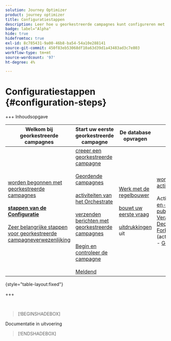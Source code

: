 ```yaml
---
solution: Journey Optimizer
product: journey optimizer
title: Configuratiestappen
description: Leer hoe u georkestreerde campagnes kunt configureren met Adobe Journey Optimizer.
badge: label="Alpha"
hide: true
hidefromtoc: true
exl-id: 8c785431-9a00-46b8-ba54-54a10e288141
source-git-commit: 450f83eb53068df10a63d39d1a43483ad3c7e803
workflow-type: tm+mt
source-wordcount: '97'
ht-degree: 4%

---
```


# Configuratiestappen {#configuration-steps}

+++ Inhoudsopgave

| Welkom bij georkestreerde campagnes | Start uw eerste georkestreerde campagne | De database opvragen | Gecontroleerde campagnes |
|---|---|---|---|
| [ worden begonnen met georkestreerde campagnes ](gs-orchestrated-campaigns.md)<br/><br/><b>[ stappen van de Configuratie ](configuration-steps.md)</b><br/><br/>[ Zeer belangrijke stappen voor georkestreerde campagneverwezenlijking ](gs-campaign-creation.md) | [ creeer een georkestreerde campagne ](create-orchestrated-campaign.md)<br/><br/>[ Geordende campagnes ](orchestrated-campaign-settings.md)<br/><br/>[ activiteiten van het Orchestrate ](orchestrate-activities.md)<br/><br/>[ verzenden berichten met georkestreerde campagnes ](send-messages.md)<br/><br/>[ Begin en controleer de campagne ](start-monitor-campaigns.md)<br/><br/>[ Meldend ](reporting-campaigns.md) | [ Werk met de regelbouwer ](orchestrated-rule-builder.md)<br/><br/>[ bouwt uw eerste vraag ](build-query.md)<br/><br/>[ uitdrukkingen ](edit-expressions.md) uit | [ wordt begonnen met activiteiten ](activities/about-activities.md)<br/><br/> Activiteiten:<br/>[ en-sluit zich aan ](activities/and-join.md) - [ bouwt publiek ](activities/build-audience.md) - [ dimensie van de Verandering ](activities/change-dimension.md) - [ combineert ](activities/combine.md) - [ Deduplicatie ](activities/deduplication.md) - [ Verrijking ](activities/enrichment.md) - [ Fork ](activities/fork.md) opnieuw verzoening ](activities/reconciliation.md) - [ Gesplitst ](activities/split.md) - [ wacht ](activities/wait.md)[ |

{style="table-layout:fixed"}

+++

</br>

>[!BEGINSHADEBOX]

Documentatie in uitvoering

>[!ENDSHADEBOX]


<!--
This guide walks you through the process of creating a relational schema, configuring a dataset for orchestrated campaigns, ingesting data via an S3 source, and querying the ingested data in the AP platform. Each step is explained in detail with emphasis on why it is important.


You have now:

- Created a relational schema
- Configured a CDC-enabled dataset
- Ingested data via S3
- Scheduled and monitored a data flow
- Queried the ingested data

This setup is essential for running orchestrated AGO campaigns effectively and ensuring timely, accurate data synchronization.

## Create a relational schema / (-) Upload DDL file 

1. Log in to the AP Platform.

1. Navigate to the **Data Management** section > **Schema**.

1. Click on **Create Schema**.

1. You will be prompted to select between two schema types:

    * **Standard**

    * **Relational**, used specifically for orchestrated campaigns

    ![](assets/admin_schema_1.png)

1. Select **Upload DDL file** to define an entity relationship diagram and create schemas.

1. Drag and drop your DDL file and click Next.

1. Configure each schema and its columns. 

1. Type-in your Schema name and click Done.

    ![](assets/admin_schema_2.png)

1. 


A standard SQL, DDL file (create table statements wwith relationships and constraints as applicable)

Customers typically export these from their data warehouses or operational databases.

value: fast track E2E buld schema creation
reduces manual effort significantly

Once the file is imported, the system should create entities, attributes and relations as per specified in the file 

Once imported the users must get an option to select what all entity tables to be brought in
For each entity table, the user must be able to select what all fields need to be added/ removed

As a user, I should be able to indicate which entity corresponds to the "Targetable entity" so that the targetting can happen on this entity. Subsequently there should be validations that there should only be single targetable entity (Only in MVP). Later we plan to bring the concept of change dimension and make multiple entities targetable 

As a user, I should be able to modify the field names, indicate which field is the primary key or create a primary key as a combination of multiple fields (composite keys), mandatory/ optional
It should be mandatory to mark a field as primary key or create primary key as a composite key (if it does not exist). There should also be validations to ensure that there is only one primary key/ entity. 
The fields with unsupported datatypes like maps arrays should be flagged for the user to take action - map to a different datatype; drop the fields
As a user, I should able to indicate some fields as invisible so that they are not visible to marketer for journeys to make the UX simpler (refer FAC)
Once the changes are done, the user should be able to save the changes and start visualizing the brought in entities in an ERD canvas
On saving there should be validations so that the unsupported datatypes like maps arrays should not be included or any other validations; unique primary keys exist. If there are any errors, the errors should be reported back to the user to make changes
The work done should not be lost and as a user, I should be able to pick up where I started

## Select entities

To create links between tables of your datamodel from the Canvas view tab, follow these steps:

1. Access the Canvas view of your data model and choose the two tables you want to link

1. Click the ![](assets/do-not-localize/Smock_AddCircle_18_N.svg) button next to the Source Join, then drag and guide the arrow towards the Target Join to establish the connection.

1. Fill in the given form to define the link and click **Apply** once configured.

    ![](assets/admin_schema_3.png)

    **Cardinality**:

    * **1-N**: one occurrence of the source table can have several corresponding occurrences of the target table, but one occurrence of the target table can have at most one corresponding occurrence of the source table.

    * **N-1**: one occurrence of the target table can have several corresponding occurrences of the source table, but one occurrence of the source table can have at most one corresponding occurrence of the target table.

    * **1-1**: one occurrence of the source table can have at most one corresponding occurrence of the target table.

1. All links defined in your data model are represented as arrows in the canvas view. Click on an arrow between two tables to view details, make edits, or remove the link as needed.

1. Use the toolbar to customize and adjust your canvas.

    * **Zoom in**: Magnify the canvas to see details of your data model more clearly.

    * **Zoom out**: Reduce the canvas size for a broader view of your data model.

    * **Fit view**: Adjust the zoom to fit all schemas and/or audiences within the visible area.

    * **Toggle interactivity**: Enable or disable user interaction with the canvas.

    * **Filter**: Choose which schema to display within the canvas.

    * **Force auto layout**: Automatically arrange schemas and/or audiences for better organization.

1. Click **Save** once done.

Doc AEP: https://experienceleague.adobe.com/en/docs/experience-platform/xdm/tutorials/create-schema-ui

## Add data

1. Set up

1. Connect existing or new account

1. Select dataset fields

1. Map desired source fields to target dataset fields

1. 

## Set up sources

Adobe Experience Platform allows data to be ingested from external sources while providing you with the ability to structure, label, and enhance incoming data using Experience Platform services. You can ingest data from a variety of sources such as Adobe applications, cloud-based storages, databases, and many others.

6 sources compatible avec data relationel, tout ce qui est fichier (data storage), SFTP, azure blob, amazon S3, database cloud snowflake, 


![](assets/admin_sources_1.png)

https://experienceleague.adobe.com/en/docs/experience-platform/sources/ui-tutorials/create/local-system/local-file-upload


## Create datasets






## Relational 

## Create a relational schema / (-) Upload DDL file 


1. Log in to the AP Platform.
1. Navigate to the **Schema Management** section.
1. Click on **Create Schema**.

1. You will be prompted to select between two schema types:
    * **Standard**
    * **Relational** (used specifically for AGO campaigns)

1. Click on **Create Manual**.
1. Provide a **Schema Name** (e.g., `test_demo_ck001`).
1. Choose **Schema Type**:
    - **Record Type** (required for AGO campaigns)
    - **Time Series** (not applicable here)
1. Click **Finish** to proceed to the schema design canvas.

## Select entities and fields to import

1. In the canvas, add attributes (fields) to your schema.
1. Add a **Primary Key** (mandatory).
1. Add a **Version Descriptor** attribute (for CDC support):
    - This must be of type **DateTime** or **Numeric** (Integer, Long, Short, Byte).
    - Common example: `last_modified`

> **Why?** The **Primary Key** uniquely identifies each record, and the **Version Descriptor** tracks changes, supporting CDC (Change Data Capture) and data mirroring.

1. Mark the appropriate fields as **Primary Key** and **Version Descriptor**.
1. Click **Save**.

---




## 5. Creating a Dataset

1. Navigate to **Datasets**.
1. Click on **Create Dataset**.
1. Select the schema you just created.
1. Assign a **Dataset Name** (same as schema is fine).
1. Optionally, add tags (e.g., `AGO_campaigns`).
6. Ensure the checkbox **"Relational Schema"** is checked.
7. Click **Finish**.

> **Note:** Only one dataset can be created per relational schema.


## 6. Enabling the Dataset

1. Click **Enable** for the dataset.
1. Wait a few moments for the status to show **Enabled**.

> **Why?** Without enabling, the dataset cannot be used in orchestrated campaigns or ingest data.

## 7. Creating a Data Source (S3)

1. Navigate to **Sources**.
1. Click **Create Source**.
1. Choose the source type (e.g., **S3 Bucket**).
1. Provide connection details:
    - Bucket Path (optionally include subfolder path)
1. Save the source.

## 8. Preparing and Uploading Data

1. Prepare your CSV file with:
    - Column headers matching your schema attributes
    - `last_modified` column
    - `change_type` column (`U`/`DU` for upsert, `D` for delete)

> **Important:** `change_type` is required but does not need to be defined in the schema.

1. Save the file as `.csv`.

1. Upload the file to the specified folder in your S3 bucket.


## 9. Ingesting Data from S3

1. Go to **Sources** and find your S3 source.
1. Click **Add Data**.
1. Select the uploaded file.
1. Specify the file format as **CSV** and any compression type if applicable.
1. Review the data preview (ensure `change_type`, `last_modified`, and primary key are visible).
1. Click **Next**.

### Enable Change Data Capture (CDC)

- Check **Enable Change Data Capture**.
- Select the dataset enabled for AGO campaigns.

### Field Mapping

- Fields are auto-mapped (note that `change_type` is not mapped and that's expected).
- Click **Next**.

### Scheduling

- Schedule ingestion frequency (minute, hour, day, week).
- Set start time (immediate or future).
- Click **Finish** to create the data flow.

## 10. Monitoring Data Flow

1. Navigate back to **Sources > Data Flows**.
1. Wait 4–5 minutes for the first run (initial overhead).
1. Monitor:
    - Status (Started, Completed)
    - Number of records ingested
    - Errors (if any)

> **Tip:** Ingested data first lands in the **Data Lake**.

## 11. Data Replication to Data Store

The **Data Store** is updated:

- Every **15 minutes**, or

- If **Data Lake size exceeds 5MB**

This is a background replication process.


## 12. Querying the Dataset

1. Navigate to **Query Services**.
1. Click **Create Query**.
1. Example query:

   ```sql
   SELECT * FROM test_demo_ck001;
   ```

1. Run the query.

> **Note:** If ingestion is incomplete, query will return an error. Check data flow status.



-->